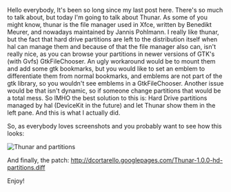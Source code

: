 Hello everybody, It's been so long since my last post here.
There's so much to talk about, but today I'm going to talk about Thunar. As some of you might know, thunar is the file manager used in Xfce, written by Benedikt Meurer, and nowadays maintained by Jannis Pohlmann.
I really like thunar, but the fact that hard drive partitions are left to the distribution itself when hal can manage them and because of that the file manager also can, isn't really nice, as you can browse your partitions in newer versions of GTK's (with Gvfs) GtkFileChooser.
An ugly workaround would be to mount them and add some gtk bookmarks, but you would like to set an emblem to differentiate them from normal bookmarks, and emblems are not part of the gtk library, so you wouldn't see emblems in a GtkFileChooser. Another issue would be that isn't dynamic, so if someone change partitions that would be a total mess.
So IMHO the best solution to this is: Hard Drive partitions managed by hal (DeviceKit in the future) and let Thunar show them in the left pane. And this is what I actually did.

So, as everybody loves screenshots and you probably want to see how this looks:

![Thunar and partitions](http://1.bp.blogspot.com/_7bn3_3YdSWU/SlohSHN0aCI/AAAAAAAAAPs/uRExbB-PPIk/s400/thunar_hd_partitions.png)

And finally, the patch: <http://dcortarello.googlepages.com/Thunar-1.0.0-hd-partitions.diff>

Enjoy!
